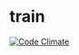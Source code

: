 # train
[![Code Climate](https://codeclimate.com/github/marufeuille/train/badges/gpa.svg)](https://codeclimate.com/github/marufeuille/train)
